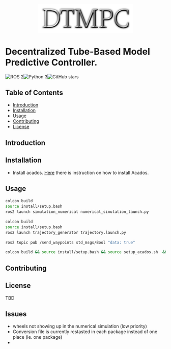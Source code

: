 <div align="center">
<img src="utils/LOGO.png" alt="Header Image" width="300"/>
</div>

# Decentralized Tube-Based Model Predictive Controller.

![ROS 2](https://img.shields.io/badge/ROS-2-blue.svg)![Python 3](https://img.shields.io/badge/python-3-blue.svg)![GitHub stars](https://img.shields.io/github/stars/hamza-robotics/dtmpc.svg?style=social)

## Table of Contents

- [Introduction](#introduction)
- [Installation](#installation)
- [Usage](#usage)
- [Contributing](#contributing)
- [License](#license)

## Introduction


## Installation

- Install acados. [Here](src/mpc/README.md) there is instruction on how to install Acados.


## Usage
```bash
colcon build
source install/setup.bash
ros2 launch simulation_numerical numerical_simulation_launch.py 
```
```bash
colcon build
source install/setup.bash
ros2 launch trajectory_generator trajectory.launch.py 
```

```bash
ros2 topic pub /send_waypoints std_msgs/Bool "data: true"
```


```bash
colcon build && source install/setup.bash && source setup_acados.sh  && ros2 run mpc mpc_controller_robot1.py
```



## Contributing



## License

TBD


## Issues

- wheels not showing up in the numerical simulation (low priority)
- Conversion file is currently restasted in each package instead of one place (ie. one package)
-
